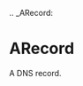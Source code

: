 [//]: # (THE CONTENT BELOW IS GENERATED. DO NOT EDIT.)
.. _ARecord:

# ARecord
[//]: # (ADD YOUR NOTES BELOW. THESE WILL BE PICKED EVERY TIME THE DOCS ARE REGENERATED. //end)
A DNS record.